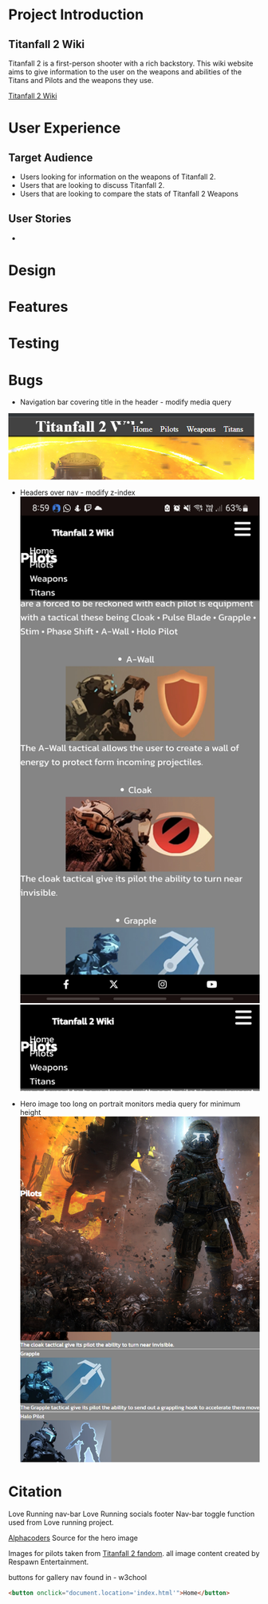 # Project Introduction

## Titanfall 2 Wiki

Titanfall 2 is a first-person shooter with a rich backstory. This wiki website aims to give information to the user on the weapons and abilities of the Titans and Pilots and the weapons they use.

[Titanfall 2 Wiki](https://mulloo.github.io/Titanfall-2-Weapon-Wiki/)

# User Experience

## Target Audience

- Users looking for information on the weapons of Titanfall 2.
- Users that are looking to discuss Titanfall 2.
- Users that are looking to compare the stats of Titanfall 2 Weapons

## User Stories

-

# Design

# Features

# Testing

# Bugs

- Navigation bar covering title in the header   - modify media query

![Alt text](<assets/images/nav bar covering header issue.png>)

- Headers over nav - modify z-index
![Alt text](<assets/images/header elements over nav.jpg>)
![Alt text](<assets/images/header elements over nav-1.jpg>)

- Hero image too long on portrait monitors media query for minimum height
![Alt text](<assets/images/portraite cover issue.png>)

# Citation

Love Running nav-bar
Love Running socials footer
Nav-bar toggle function used from Love running project.

[Alphacoders](https://wall.alphacoders.com/big.php?i=519153) Source for the hero image

Images for pilots taken from [Titanfall 2 fandom](https://titanfall2.fandom.com/wiki/Titanfall_2_Wiki).
all image content created by Respawn Entertainment.

buttons for gallery nav found in - w3chool

```html
<button onclick="document.location='index.html'">Home</button>
```
